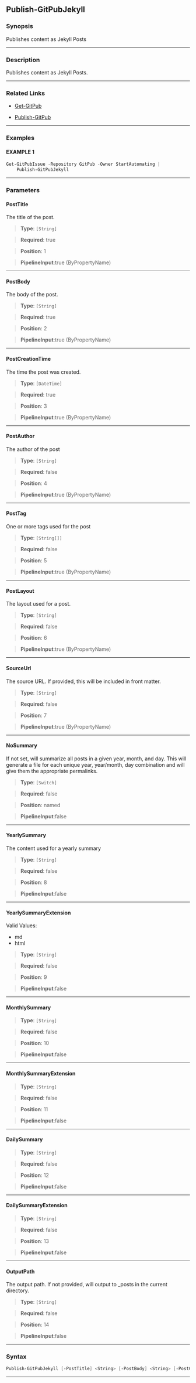 
Publish-GitPubJekyll
--------------------
### Synopsis
Publishes content as Jekyll Posts

---
### Description

Publishes content as Jekyll Posts.

---
### Related Links
* [Get-GitPub](Get-GitPub.md)



* [Publish-GitPub](Publish-GitPub.md)



---
### Examples
#### EXAMPLE 1
```PowerShell
Get-GitPubIssue -Repository GitPub -Owner StartAutomating |
    Publish-GitPubJekyll
```

---
### Parameters
#### **PostTitle**

The title of the post.



> **Type**: ```[String]```

> **Required**: true

> **Position**: 1

> **PipelineInput**:true (ByPropertyName)



---
#### **PostBody**

The body of the post.



> **Type**: ```[String]```

> **Required**: true

> **Position**: 2

> **PipelineInput**:true (ByPropertyName)



---
#### **PostCreationTime**

The time the post was created.



> **Type**: ```[DateTime]```

> **Required**: true

> **Position**: 3

> **PipelineInput**:true (ByPropertyName)



---
#### **PostAuthor**

The author of the post



> **Type**: ```[String]```

> **Required**: false

> **Position**: 4

> **PipelineInput**:true (ByPropertyName)



---
#### **PostTag**

One or more tags used for the post



> **Type**: ```[String[]]```

> **Required**: false

> **Position**: 5

> **PipelineInput**:true (ByPropertyName)



---
#### **PostLayout**

The layout used for a post.



> **Type**: ```[String]```

> **Required**: false

> **Position**: 6

> **PipelineInput**:true (ByPropertyName)



---
#### **SourceUrl**

The source URL.  If provided, this will be included in front matter.



> **Type**: ```[String]```

> **Required**: false

> **Position**: 7

> **PipelineInput**:true (ByPropertyName)



---
#### **NoSummary**

If not set, will summarize all posts in a given year, month, and day.
This will generate a file for each unique year, year/month, day combination
and will give them the appropriate permalinks.



> **Type**: ```[Switch]```

> **Required**: false

> **Position**: named

> **PipelineInput**:false



---
#### **YearlySummary**

The content used for a yearly summary



> **Type**: ```[String]```

> **Required**: false

> **Position**: 8

> **PipelineInput**:false



---
#### **YearlySummaryExtension**

Valid Values:

* md
* html



> **Type**: ```[String]```

> **Required**: false

> **Position**: 9

> **PipelineInput**:false



---
#### **MonthlySummary**

> **Type**: ```[String]```

> **Required**: false

> **Position**: 10

> **PipelineInput**:false



---
#### **MonthlySummaryExtension**

> **Type**: ```[String]```

> **Required**: false

> **Position**: 11

> **PipelineInput**:false



---
#### **DailySummary**

> **Type**: ```[String]```

> **Required**: false

> **Position**: 12

> **PipelineInput**:false



---
#### **DailySummaryExtension**

> **Type**: ```[String]```

> **Required**: false

> **Position**: 13

> **PipelineInput**:false



---
#### **OutputPath**

The output path.  If not provided, will output to _posts in the current directory.



> **Type**: ```[String]```

> **Required**: false

> **Position**: 14

> **PipelineInput**:false



---
### Syntax
```PowerShell
Publish-GitPubJekyll [-PostTitle] <String> [-PostBody] <String> [-PostCreationTime] <DateTime> [[-PostAuthor] <String>] [[-PostTag] <String[]>] [[-PostLayout] <String>] [[-SourceUrl] <String>] [-NoSummary] [[-YearlySummary] <String>] [[-YearlySummaryExtension] <String>] [[-MonthlySummary] <String>] [[-MonthlySummaryExtension] <String>] [[-DailySummary] <String>] [[-DailySummaryExtension] <String>] [[-OutputPath] <String>] [<CommonParameters>]
```
---


